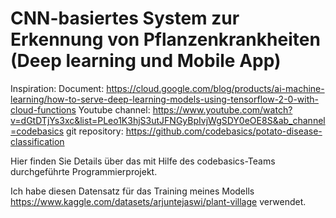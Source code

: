 # CNN-basiertes System zur Erkennung von Pflanzenkrankheiten (Deep learning und Mobile App)

Inspiration: 
Document: https://cloud.google.com/blog/products/ai-machine-learning/how-to-serve-deep-learning-models-using-tensorflow-2-0-with-cloud-functions
Youtube channel: https://www.youtube.com/watch?v=dGtDTjYs3xc&list=PLeo1K3hjS3utJFNGyBpIvjWgSDY0eOE8S&ab_channel=codebasics
git repository: https://github.com/codebasics/potato-disease-classification


Hier finden Sie Details über das mit Hilfe des codebasics-Teams durchgeführte Programmierprojekt.

Ich habe diesen Datensatz für das Training meines Modells https://www.kaggle.com/datasets/arjuntejaswi/plant-village verwendet.

